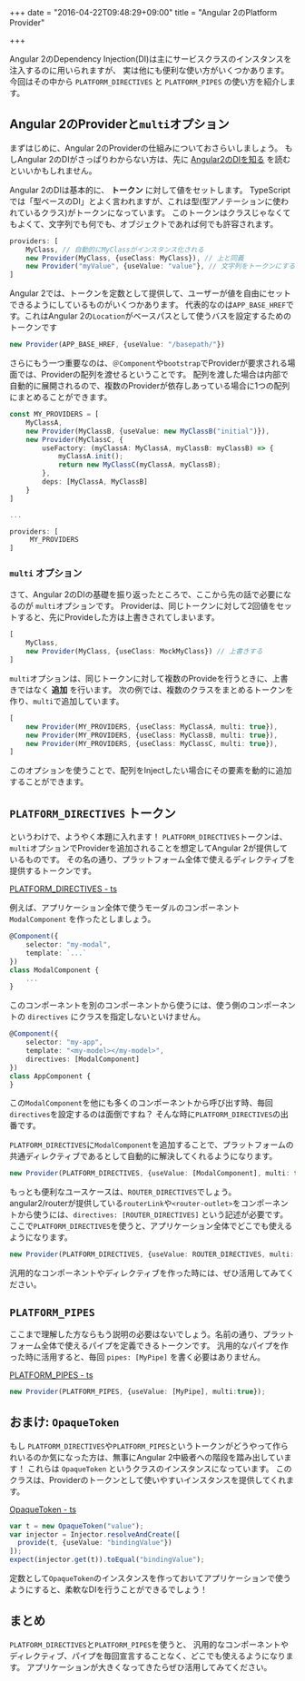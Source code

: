 +++
date = "2016-04-22T09:48:29+09:00"
title = "Angular 2のPlatform Provider"

+++

Angular 2のDependency Injection(DI)は主にサービスクラスのインスタンスを注入するのに用いられますが、
実は他にも便利な使い方がいくつかあります。
今回はその中から `PLATFORM_DIRECTIVES` と `PLATFORM_PIPES` の使い方を紹介します。

<!-- more -->

## Angular 2のProviderと`multi`オプション
まずはじめに、Angular 2のProviderの仕組みについておさらいしましょう。
もしAngular 2のDIがさっぱりわからない方は、先に [Angular2のDIを知る](http://qiita.com/laco0416/items/61eed550d1f6070b36ab) を読むといいかもしれません。

Angular 2のDIは基本的に、 **トークン** に対して値をセットします。
TypeScriptでは「型ベースのDI」とよく言われますが、これは型(型アノテーションに使われているクラス)がトークンになっています。
このトークンはクラスじゃなくてもよくて、文字列でも何でも、オブジェクトであれば何でも許容されます。

```ts
providers: [
    MyClass, // 自動的にMyClassがインスタンス化される
    new Provider(MyClass, {useClass: MyClass}), // 上と同義
    new Provider("myValue", {useValue: "value"}, // 文字列をトークンにする 
]    
```

Angular 2では、トークンを定数として提供して、ユーザーが値を自由にセットできるようにしているものがいくつかあります。
代表的なのは`APP_BASE_HREF`です。これはAngular 2の`Location`がベースパスとして使うバスを設定するためのトークンです

```ts
new Provider(APP_BASE_HREF, {useValue: "/basepath/"})
```

さらにもう一つ重要なのは、`＠Component`や`bootstrap`でProviderが要求される場面では、Providerの配列を渡せるということです。
配列を渡した場合は内部で自動的に展開されるので、複数のProviderが依存しあっている場合に1つの配列にまとめることができます。

```ts
const MY_PROVIDERS = [
    MyClassA,
    new Provider(MyClassB, {useValue: new MyClassB("initial")}),
    new Provider(MyClassC, {
        useFactory: (myClassA: MyClassA, myClassB: myClassB) => {
            myClassA.init();
            return new MyClassC(myClassA, myClassB);
        },
        deps: [MyClassA, MyClassB]
    }
]

...

providers: [
     MY_PROVIDERS
]    
``` 

### `multi` オプション
さて、Angular 2のDIの基礎を振り返ったところで、ここから先の話で必要になるのが `multi`オプションです。
Providerは、同じトークンに対して2回値をセットすると、先にProvideした方は上書きされてしまいます。

```ts
[
    MyClass,
    new Provider(MyClass, {useClass: MockMyClass}) // 上書きする
]
``` 

`multi`オプションは、同じトークンに対して複数のProvideを行うときに、上書きではなく **追加** を行います。
次の例では、複数のクラスをまとめるトークンを作り、`multi`で追加しています。

```ts
[
    new Provider(MY_PROVIDERS, {useClass: MyClassA, multi: true}),
    new Provider(MY_PROVIDERS, {useClass: MyClassB, multi: true}),
    new Provider(MY_PROVIDERS, {useClass: MyClassC, multi: true}),
]
```

このオプションを使うことで、配列をInjectしたい場合にその要素を動的に追加することができます。

## `PLATFORM_DIRECTIVES` トークン
というわけで、ようやく本題に入れます！
`PLATFORM_DIRECTIVES`トークンは、`multi`オプションでProviderを追加されることを想定してAngular 2が提供しているものです。
その名の通り、プラットフォーム全体で使えるディレクティブを提供するトークンです。

[PLATFORM_DIRECTIVES - ts](https://angular.io/docs/ts/latest/api/core/PLATFORM_DIRECTIVES-let.html)

例えば、アプリケーション全体で使うモーダルのコンポーネント `ModalComponent` を作ったとしましょう。

```ts
@Component({
    selector: "my-modal",
    template: `...`
})
class ModalComponent {
    ...
}
``` 

このコンポーネントを別のコンポーネントから使うには、使う側のコンポーネントの `directives` にクラスを指定しないといけません。

```ts
@Component({
    selector: "my-app",
    template: "<my-model></my-model>",
    directives: [ModalComponent]
})
class AppComponent {
}
```

この`ModalComponent`を他にも多くのコンポーネントから呼び出す時、毎回`directives`を設定するのは面倒ですね？
そんな時に`PLATFORM_DIRECTIVES`の出番です。

`PLATFORM_DIRECTIVES`に`ModalComponent`を追加することで、プラットフォームの共通ディレクティブであるとして自動的に解決してくれるようになります。

```ts
new Provider(PLATFORM_DIRECTIVES, {useValue: [ModalComponent], multi: true})
```

もっとも便利なユースケースは、`ROUTER_DIRECTIVES`でしょう。
angular2/routerが提供している`routerLink`や`<router-outlet>`をコンポーネントから使うには、`directives: [ROUTER_DIRECTIVES]` という記述が必要です。
ここで`PLATFORM_DIRECTIVES`を使うと、アプリケーション全体でどこでも使えるようになります。

```ts
new Provider(PLATFORM_DIRECTIVES, {useValue: ROUTER_DIRECTIVES, multi: true})
```

汎用的なコンポーネントやディレクティブを作った時には、ぜひ活用してみてください。

## `PLATFORM_PIPES`
ここまで理解した方ならもう説明の必要はないでしょう。名前の通り、プラットフォーム全体で使えるパイプを定義できるトークンです。
汎用的なパイプを作った時に活用すると、毎回 `pipes: [MyPipe]` を書く必要はありません。

[PLATFORM_PIPES - ts](https://angular.io/docs/ts/latest/api/compiler/PLATFORM_PIPES-let.html)

```ts
new Provider(PLATFORM_PIPES, {useValue: [MyPipe], multi:true});
``` 

## おまけ: `OpaqueToken`
もし `PLATFORM_DIRECTIVES`や`PLATFORM_PIPES`というトークンがどうやって作られいるのか気になった方は、無事にAngular 2中級者への階段を踏み出しています！
これらは `OpaqueToken` というクラスのインスタンスになっています。
このクラスは、Providerのトークンとして使いやすいインスタンスを提供してくれます。

[OpaqueToken - ts](https://angular.io/docs/ts/latest/api/core/OpaqueToken-class.html)

```ts
var t = new OpaqueToken("value");
var injector = Injector.resolveAndCreate([
  provide(t, {useValue: "bindingValue"})
]);
expect(injector.get(t)).toEqual("bindingValue");
```

定数として`OpaqueToken`のインスタンスを作っておいてアプリケーションで使うようにすると、柔軟なDIを行うことができるでしょう！

## まとめ
`PLATFORM_DIRECTIVES`と`PLATFORM_PIPES`を使うと、
汎用的なコンポーネントやディレクティブ、パイプを毎回宣言することなく、どこでも使えるようになります。
アプリケーションが大きくなってきたらぜひ活用してみてください。

